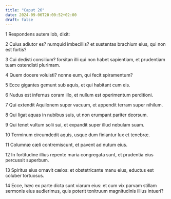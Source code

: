 ```yaml
---
title: "Caput 26"
date: 2024-09-06T20:00:52+02:00
draft: false
---
```



1 Respondens autem Iob, dixit:

2 Cuius adiutor es? numquid imbecillis? et sustentas brachium eius, qui non est fortis?

3 Cui dedisti consilium? forsitan illi qui non habet sapientiam, et prudentiam tuam ostendisti plurimam.

4 Quem docere voluisti? nonne eum, qui fecit spiramentum?

5 Ecce gigantes gemunt sub aquis, et qui habitant cum eis.

6 Nudus est infernus coram illo, et nullum est operimentum perditioni.

7 Qui extendit Aquilonem super vacuum, et appendit terram super nihilum.

8 Qui ligat aquas in nubibus suis, ut non erumpant pariter deorsum.

9 Qui tenet vultum solii sui, et expandit super illud nebulam suam.

10 Terminum circumdedit aquis, usque dum finiantur lux et tenebræ.

11 Columnæ cæli contremiscunt, et pavent ad nutum eius.

12 In fortitudine illius repente maria congregata sunt, et prudentia eius percussit superbum.

13 Spiritus eius ornavit cælos: et obstetricante manu eius, eductus est coluber tortuosus.

14 Ecce, hæc ex parte dicta sunt viarum eius: et cum vix parvam stillam sermonis eius audierimus, quis poterit tonitruum magnitudinis illius intueri?

